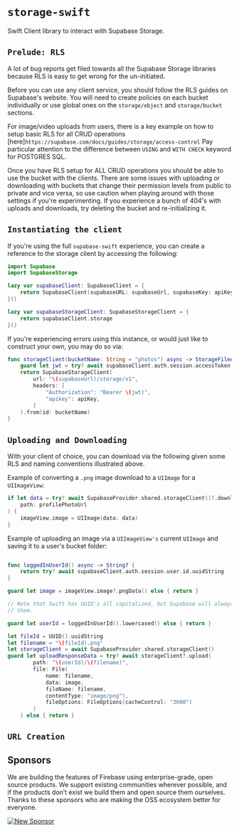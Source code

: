 # `storage-swift`

Swift Client library to interact with Supabase Storage.

## `Prelude: RLS`

A lot of bug reports get filed towards all the Supabase Storage libraries because
RLS is easy to get wrong for the un-initiated.

Before you can use any client service, you should follow the RLS guides on 
Supabase's website. You will need to create policies on each bucket individually
or use global ones on the `storage/object` and `storage/bucket` sections.

For image/video uploads from users, there is a key example on how to setup basic
RLS for all CRUD operations [here]`https://supabase.com/docs/guides/storage/access-control`
Pay particular attention to the difference between `USING` and `WITH CHECK` keyword
for POSTGRES SQL.

Once you have RLS setup for ALL CRUD operations you should be able to use the
bucket with the clients. There are some issues with uploading or downloading with
buckets that change their permission levels from public to private and vice versa,
so use caution when playing around with those settings if you're experimenting. If
you experience a bunch of 404's with uploads and downloads, try deleting the
bucket and re-initializing it.

## `Instantiating the client`

If you're using the full `supabase-swift` experience, you can create a reference
to the storage client by accessing the following:

```Swift
import Supabase
import SupabaseStorage

lazy var supabaseClient: SupabaseClient = {
    return SupabaseClient(supabaseURL: supabaseUrl, supabaseKey: apiKey)
}()

lazy var supabaseStorageClient: SupabaseStorageClient = {
    return supabaseClient.storage
}()
```

If you're experiencing errors using this instance, or would just like to construct 
your own, you may do so via:

```Swift
func storageClient(bucketName: String = "photos") async -> StorageFileApi? {
    guard let jwt = try? await supabaseClient.auth.session.accessToken else { return nil}
    return SupabaseStorageClient(
        url: "\(supabaseUrl)/storage/v1",
        headers: [
            "Authorization": "Bearer \(jwt)",
            "apikey": apiKey,
        ]
    ).from(id: bucketName)
}
```

## `Uploading and Downloading`

With your client of choice, you can download via the following given some RLS and 
naming conventions illustrated above.

Example of converting a `.png` image download to a `UIImage` for a `UIImageView`:

```Swift
if let data = try? await SupabaseProvider.shared.storageClient()?.download(
    path: profilePhotoUrl
) {
    imageView.image = UIImage(data: data)
}
```

Example of uploading an image via a `UIImageView's` current `UIImage` and saving 
it to a user's bucket folder:

```Swift

func loggedInUserId() async -> String? {
    return try? await supabaseClient.auth.session.user.id.uuidString
}

guard let image = imageView.image?.pngData() else { return }

// Note that Swift has UUID's all capitalized, but Supabase will always lowercase
// them.

guard let userId = loggedInUserId().lowercased() else { return }

let fileId = UUID().uuidString
let filename = "\(fileId).png"
let storageClient = await SupabaseProvider.shared.storageClient()
guard let uploadResponseData = try? await storageClient?.upload(
        path: "\(userId)/\(filename)", 
        file: File(
            name: filename, 
            data: image, 
            fileName: filename, 
            contentType: "image/png"), 
            fileOptions: FileOptions(cacheControl: "3600")
        )
    ) else { return }
```

## `URL Creation`


## Sponsors

We are building the features of Firebase using enterprise-grade, open source products. We support existing communities wherever possible, and if the products don’t exist we build them and open source them ourselves. Thanks to these sponsors who are making the OSS ecosystem better for everyone.

[![New Sponsor](https://user-images.githubusercontent.com/10214025/90518111-e74bbb00-e198-11ea-8f88-c9e3c1aa4b5b.png)](https://github.com/sponsors/supabase)
